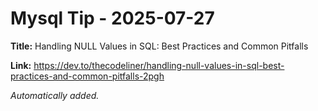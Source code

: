 # Mysql Tip - 2025-07-27

**Title:** Handling NULL Values in SQL: Best Practices and Common Pitfalls

**Link:** https://dev.to/thecodeliner/handling-null-values-in-sql-best-practices-and-common-pitfalls-2pgh

_Automatically added._
